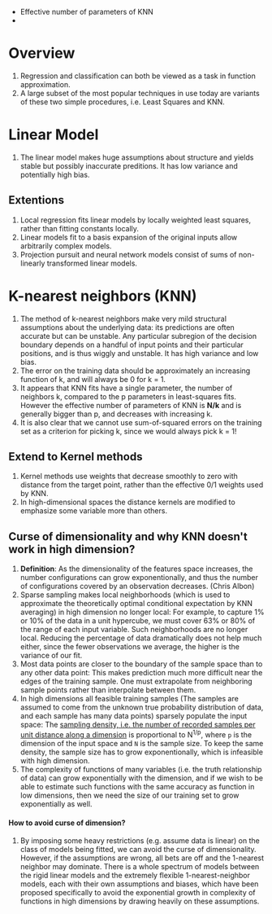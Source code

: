 * Effective number of parameters of KNN
* 

# Overview
1. Regression and classification can both be viewed as a task in function approximation.
1. A large subset of the most popular techniques in use today are variants of these two simple procedures, i.e. Least Squares and KNN.

# Linear Model
1. The linear model makes huge assumptions about structure and yields stable but possibly inaccurate preditions. It has low variance and potentially high bias.

## Extentions
1. Local regression fits linear models by locally weighted least squares, rather than fitting constants locally.
1. Linear models fit to a basis expansion of the original inputs allow arbitrarily complex models.
1. Projection pursuit and neural network models consist of sums of non-linearly transformed linear models.

# K-nearest neighbors (KNN)
1. The method of k-nearest neighbors make very mild structural assumptions about the underlying data: its predictions are often accurate but can be unstable. Any particular subregion of the decision boundary depends on a handful of input points and their particular positions, and is thus wiggly and unstable. It has high variance and low bias.
1. The error on the training data should be approximately an increasing function of k, and will always be 0 for k = 1.
1. It appears that KNN fits have a single parameter, the number of neighbors k, compared to the p parameters in least-squares fits. However the effective number of parameters of KNN is **N/k** and is generally bigger than p, and decreases with increasing k.
1. It is also clear that we cannot use sum-of-squared errors on the training set as a criterion for picking k, since we would always pick k = 1!

## Extend to Kernel methods
1. Kernel methods use weights that decrease smoothly to zero with distance from the target point, rather than the effective 0/1 weights used by KNN.
1. In high-dimensional spaces the distance kernels are modified to emphasize some variable more than others.


## Curse of dimensionality and why KNN doesn't work in high dimension? 
1. **Definition**: As the dimensionality of the features space increases, the number configurations can grow exponentionally, and thus the number of configurations covered by an observation decreases. (Chris Albon)
1. Sparse sampling makes local neighborhoods (which is used to approximate the theoretically optimal conditional expectation by KNN averaging) in high dimension no longer local: For example, to capture 1% or 10% of the data in a unit hypercube, we must cover 63% or 80% of the range of each input variable. Such neighborhoods are no longer local. Reducing the percentage of data dramatically does not help much either, since the fewer observations we average, the higher is the variance of our fit.
1. Most data points are closer to the boundary of the sample space than to any other data point: This makes prediction much more difficult near the edges of the training sample. One must extrapolate from neighboring sample points rather than interpolate between them.
1. In high dimensions all feasible training samples (The samples are assumed to come from the unknown true probability distribution of data, and each sample has many data points) sparsely populate the input space: The [sampling density, i.e. the number of recorded samples per unit distance along a dimension](https://math.stackexchange.com/questions/283006/what-is-a-sampling-density-why-is-the-sampling-density-proportional-to-n1-p) is proportional to N<sup>1/p</sup>, where ```p``` is the dimension of the input space and ```N``` is the sample size. To keep the same density, the sample size has to grow exponentionally, which is infeasible with high dimension.
1. The complexity of functions of many variables (i.e. the truth relationship of data) can grow exponentially with the dimension, and if we wish to be able to estimate such functions with the same accuracy as function in low dimensions, then we need the size of our training set to grow exponentially as well.

#### How to avoid curse of dimension?  
1. By imposing some heavy restrictions (e.g. assume data is linear) on the class of models being fitted, we can avoid the curse of dimensionality. However, if the assumptions are wrong, all bets are off and the 1-nearest neighbor may dominate. There is a whole spectrum of models between the rigid linear models and the extremely flexible 1-nearest-neighbor models, each with their own assumptions and biases, which have been proposed specifically to avoid the exponential growth in complexity of functions in high dimensions by drawing heavily on these assumptions.

